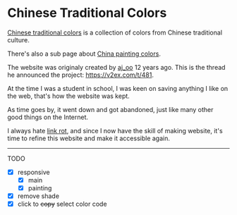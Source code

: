 # Chinese Traditional Colors

[Chinese traditional colors](https://cht-colors.pages.dev/) is a collection of colors from Chinese traditional culture.

There's also a sub page about [China painting colors](https://cht-colors.pages.dev/painting/).

The website was originaly created by [aj\_oo](http://twitter.com/aj_oo) 12 years ago.
This is the thread he announced the project: https://v2ex.com/t/481.

At the time I was a student in school,
I was keen on saving anything I like on the web,
that's how the website was kept.

As time goes by, it went down and got abandoned, just like many other good things on the Internet.

I always hate [link rot](https://en.wikipedia.org/wiki/Link_rot), and since I now have the skill of making website,
it's time to refine this website and make it accessible again.

---

TODO
- [x] responsive
  - [x] main
  - [x] painting
- [x] remove shade
- [x] click to ~~copy~~ select color code

